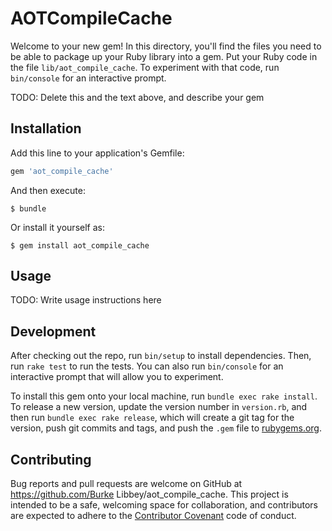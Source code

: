 # AOTCompileCache

Welcome to your new gem! In this directory, you'll find the files you need to be able to package up your Ruby library into a gem. Put your Ruby code in the file `lib/aot_compile_cache`. To experiment with that code, run `bin/console` for an interactive prompt.

TODO: Delete this and the text above, and describe your gem

## Installation

Add this line to your application's Gemfile:

```ruby
gem 'aot_compile_cache'
```

And then execute:

    $ bundle

Or install it yourself as:

    $ gem install aot_compile_cache

## Usage

TODO: Write usage instructions here

## Development

After checking out the repo, run `bin/setup` to install dependencies. Then, run `rake test` to run the tests. You can also run `bin/console` for an interactive prompt that will allow you to experiment.

To install this gem onto your local machine, run `bundle exec rake install`. To release a new version, update the version number in `version.rb`, and then run `bundle exec rake release`, which will create a git tag for the version, push git commits and tags, and push the `.gem` file to [rubygems.org](https://rubygems.org).

## Contributing

Bug reports and pull requests are welcome on GitHub at https://github.com/Burke Libbey/aot_compile_cache. This project is intended to be a safe, welcoming space for collaboration, and contributors are expected to adhere to the [Contributor Covenant](http://contributor-covenant.org) code of conduct.

